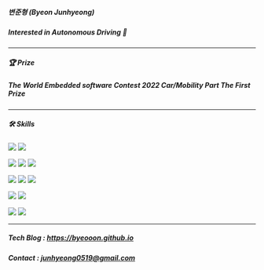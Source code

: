##### 변준형 (Byeon Junhyeong)

##### Interested in Autonomous Driving 🚕

---

##### 🏆 Prize

##### The World Embedded software Contest 2022 Car/Mobility Part The First Prize

---

##### 🛠️ Skills

<p align="left">
    <img src="https://img.shields.io/badge/Python-3776AB?style=plastic&logo=Python&logoColor=white"/>
    <img src="https://img.shields.io/badge/C++-00599C?style=plastic&logo=c%2B%2B&logoColor=white"/>
</p>

<p align="left">
    <img src="https://img.shields.io/badge/PyTorch-EE4C2C?style=plastic&logo=Pytorch&logoColor=white"/>
    <img src="https://img.shields.io/badge/TensorFlow-FF6F00?style=plastic&logo=TensorFlow&logoColor=white"/>
    <img src="https://img.shields.io/badge/Keras-D00000?style=plastic&logo=Keras&logoColor=white"/>
</p>

<p align="left">
    <img src="https://img.shields.io/badge/OpenCV-00FFFF?style=plastic&logo=OpenCV&logoColor=white"/>
    <img src="https://img.shields.io/badge/NumPy-013243?style=plastic&logo=NumPy&logoColor=white"/>
    <img src="https://img.shields.io/badge/pandas-150458?style=plastic&logo=pandas&logoColor=white"/>
</p>

<p align="left">
    <img src="https://img.shields.io/badge/Linux-FCC624?style=plastic&logo=Linux&logoColor=black"/>
    <img src="https://img.shields.io/badge/ROS-22314E?style=plastic&logo=ROS&logoColor=white"/>
</p>

<p align="left">
    <img src="https://img.shields.io/badge/Raspberry Pi-A22846?style=plastic&logo=Raspberry Pi&logoColor=white"/>
    <img src="https://img.shields.io/badge/Arduino-00878F?style=plastic&logo=Arduino&logoColor=white"/>
</p>

---

##### Tech Blog : https://byeooon.github.io

##### Contact : junhyeong0519@gmail.com